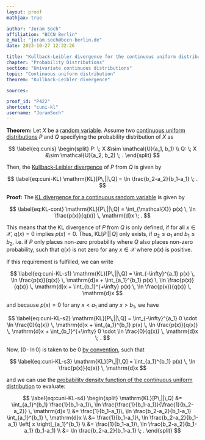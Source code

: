 ```yaml
---
layout: proof
mathjax: true

author: "Joram Soch"
affiliation: "BCCN Berlin"
e_mail: "joram.soch@bccn-berlin.de"
date: 2023-10-27 12:32:26

title: "Kullback-Leibler divergence for the continuous uniform distribution"
chapter: "Probability Distributions"
section: "Univariate continuous distributions"
topic: "Continuous uniform distribution"
theorem: "Kullback-Leibler divergence"

sources:

proof_id: "P422"
shortcut: "cuni-kl"
username: "JoramSoch"
---
```



**Theorem:** Let $X$ be a [random variable](/D/rvar). Assume two [continuous uniform distributions](/D/cuni) $P$ and $Q$ specifying the probability distribution of $X$ as

$$ \label{eq:cunis}
\begin{split}
P: \; X &\sim \mathcal{U}(a_1, b_1) \\
Q: \; X &\sim \mathcal{U}(a_2, b_2) \; .
\end{split}
$$

Then, the [Kullback-Leibler divergence](/D/kl) of $P$ from $Q$ is given by

$$ \label{eq:cuni-KL}
\mathrm{KL}[P\,||\,Q] = \ln \frac{b_2-a_2}{b_1-a_1} \; .
$$


**Proof:** The [KL divergence for a continuous random variable](/D/kl) is given by 

$$ \label{eq:KL-cont}
\mathrm{KL}[P\,||\,Q] = \int_{\mathcal{X}} p(x) \, \ln \frac{p(x)}{q(x)} \, \mathrm{d}x \; .
$$

This means that the KL divergence of $P$ from $Q$ is only defined, if for all $x \in \mathcal{X}$, $q(x) = 0$ implies $p(x) = 0$. Thus, $\mathrm{KL}[P\,||\,Q]$ only exists, if $a_2 \leq a_1$ and $b_1 \leq b_2$, i.e. if $P$ only places non-zero probability where $Q$ also places non-zero probability, such that $q(x)$ is not zero for any $x \in \mathcal{X}$ where $p(x)$ is positive.

If this requirement is fulfilled, we can write

$$ \label{eq:cuni-KL-s1}
\mathrm{KL}[P\,||\,Q] = \int_{-\infty}^{a_1} p(x) \, \ln \frac{p(x)}{q(x)} \, \mathrm{d}x + \int_{a_1}^{b_1} p(x) \, \ln \frac{p(x)}{q(x)} \, \mathrm{d}x + \int_{b_1}^{+\infty} p(x) \, \ln \frac{p(x)}{q(x)} \, \mathrm{d}x
$$

and because $p(x) = 0$ for any $x < a_1$ and any $x > b_1$, we have

$$ \label{eq:cuni-KL-s2}
\mathrm{KL}[P\,||\,Q] = \int_{-\infty}^{a_1} 0 \cdot \ln \frac{0}{q(x)} \, \mathrm{d}x + \int_{a_1}^{b_1} p(x) \, \ln \frac{p(x)}{q(x)} \, \mathrm{d}x + \int_{b_1}^{+\infty} 0 \cdot \ln \frac{0}{q(x)} \, \mathrm{d}x \; .
$$

Now, $(0 \cdot \ln 0)$ is taken to be $0$ [by convention](/D/ent), such that

$$ \label{eq:cuni-KL-s3}
\mathrm{KL}[P\,||\,Q] = \int_{a_1}^{b_1} p(x) \, \ln \frac{p(x)}{q(x)} \, \mathrm{d}x
$$

and we can use the [probability density function of the continuous uniform distribution](/P/cuni-pdf) to evaluate:

$$ \label{eq:cuni-KL-s4}
\begin{split}
\mathrm{KL}[P\,||\,Q] &= \int_{a_1}^{b_1} \frac{1}{b_1-a_1}\, \ln \frac{\frac{1}{b_1-a_1}}{\frac{1}{b_2-a_2}} \, \mathrm{d}x \\
&= \frac{1}{b_1-a_1}\, \ln \frac{b_2-a_2}{b_1-a_1} \int_{a_1}^{b_1} \, \mathrm{d}x \\
&= \frac{1}{b_1-a_1}\, \ln \frac{b_2-a_2}{b_1-a_1} \left[ x \right]_{a_1}^{b_1} \\
&= \frac{1}{b_1-a_1}\, \ln \frac{b_2-a_2}{b_1-a_1} (b_1-a_1) \\
&= \ln \frac{b_2-a_2}{b_1-a_1} \; .
\end{split}
$$